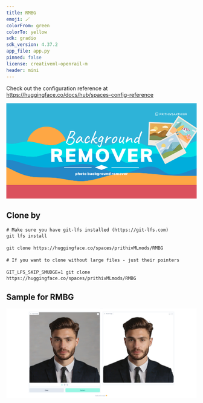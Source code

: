 ```yaml
---
title: RMBG
emoji: 🪄
colorFrom: green
colorTo: yellow
sdk: gradio
sdk_version: 4.37.2
app_file: app.py
pinned: false
license: creativeml-openrail-m
header: mini
---
```


Check out the configuration reference at https://huggingface.co/docs/hub/spaces-config-reference

![alt text](assets/2.png)

## Clone by

    # Make sure you have git-lfs installed (https://git-lfs.com)
    git lfs install
    
    git clone https://huggingface.co/spaces/prithivMLmods/RMBG
    
    # If you want to clone without large files - just their pointers
    
    GIT_LFS_SKIP_SMUDGE=1 git clone https://huggingface.co/spaces/prithivMLmods/RMBG

## Sample for RMBG

![alt text](assets/rmbg.png)


